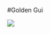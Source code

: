 #Golden Gui

![](https://github.com/sgoldenlab/tkinter_test/blob/master/images/mouse_tracking.gif)





